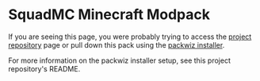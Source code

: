 # SquadMC Minecraft Modpack

If you are seeing this page, you were probably trying to access the
[project repository](https://github.com/Kytech/SquadMCPack) page or pull down this pack using the
[packwiz installer](https://github.com/comp500/packwiz-installer-bootstrap).

For more information on the packwiz installer setup, see this project repository's README.